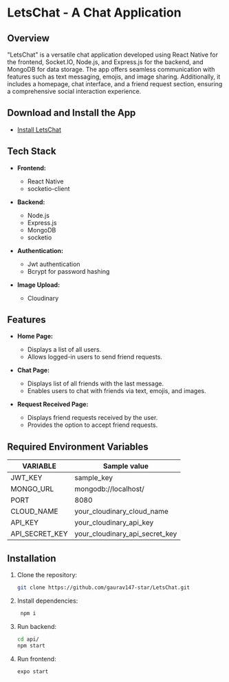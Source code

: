 # LetsChat - A Chat Application

## Overview
"LetsChat" is a versatile chat application developed using React Native for the frontend, Socket.IO, Node.js, and Express.js for the backend, and MongoDB for data storage. The app offers seamless communication with features such as text messaging, emojis, and image sharing. Additionally, it includes a homepage, chat interface, and a friend request section, ensuring a comprehensive social interaction experience.

## Download and Install the App
   - [Install LetsChat]()

## Tech Stack
- **Frontend:**
  - React Native
  - socketio-client

- **Backend:**
  - Node.js
  - Express.js
  - MongoDB
  - socketio

- **Authentication:**
  - Jwt authentication
  - Bcrypt for password hashing
    
- **Image Upload:**
  - Cloudinary

## Features
- **Home Page:**
  - Displays a list of all users.
  - Allows logged-in users to send friend requests.

- **Chat Page:**
  - Displays list of all friends with the last message.
  - Enables users to chat with friends via text, emojis, and images.

- **Request Received Page:**
  - Displays friend requests received by the user.
  - Provides the option to accept friend requests.




## Required Environment Variables

VARIABLE | Sample value
---- | ---
JWT_KEY  | sample_key
MONGO_URL  | mongodb://localhost/
PORT | 8080
CLOUD_NAME | your_cloudinary_cloud_name
API_KEY | your_cloudinary_api_key
API_SECRET_KEY | your_cloudinary_api_secret_key

## Installation
1. Clone the repository:
   ```bash
   git clone https://github.com/gaurav147-star/LetsChat.git
   ```
2. Install dependencies:
   ```bash
    npm i
   ```
 3. Run backend:
    ```bash
    cd api/
    npm start
    ```

4. Run frontend:
   ```bash
   expo start
   ```